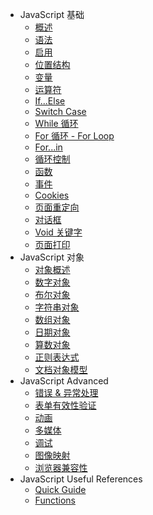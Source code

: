 - JavaScript 基础
  - [概述](overview.md)
  - [语法](syntax.md)
  - [启用](enabling.md)
  - [位置结构](placement.md)
  - [变量](variables.md)
  - [运算符](operators.md)
  - [If...Else](if-else.md)
  - [Switch Case](switch-case.md)
  - [While 循环](while-loop.md)
  - [For 循环 - For Loop](for-loop.md)
  - [For...in](for-in.md)
  - [循环控制](loop-control.md)
  - [函数](functions.md)
  - [事件](events.md)
  - [Cookies](cookies.md)
  - [页面重定向](page-redirect.md)
  - [对话框](dialog-boxes.md)
  - [Void 关键字](void-keyword.md)
  - [页面打印](page-printing.md)
- JavaScript 对象
  - [对象概述](objects.md)
  - [数字对象](number.md)
  - [布尔对象](boolean.md)
  - [字符串对象](string.md)
  - [数组对象](array.md)
  - [日期对象](date.md)
  - [算数对象](math.md)
  - [正则表达式](regexp.md)
  - [文档对象模型](html-dom.md)
- JavaScript Advanced
  - [错误 & 异常处理](error-handling.md)
  - [表单有效性验证](validations.md)
  - [动画](animation.md)
  - [多媒体](mutimedia.md)
  - [调试](debugging.md)
  - [图像映射](image-map.md)
  - [浏览器兼容性](browsers.md)
- JavaScript Useful References
  - [Quick Guide](quick-guide.md)
  - [Functions](functions.md)

